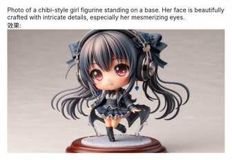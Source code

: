 Photo of a chibi-style girl figurine standing on a base. Her face is beautifully crafted with intricate details, especially her mesmerizing eyes.  
效果:
![Alt text](image.png)